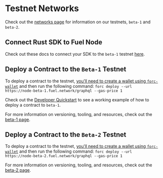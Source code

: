 # Testnet Networks

Check out the [networks page](../networks/networks.md) for information on our testnets, `beta-1` and `beta-2`.

## Connect Rust SDK to Fuel Node

Check out these docs to connect your SDK to the `beta-1` testnet [here](https://fuellabs.github.io/fuels-rs/v0.22.0/providers/external-node.html).

## Deploy a Contract to the `Beta-1` Testnet

To deploy a contract to the testnet, [you'll need to create a wallet using `forc-wallet`](https://github.com/FuelLabs/forc-wallet#forc-wallet) and then run the following command:
`forc deploy --url https://node-beta-1.fuel.network/graphql --gas-price 1`

Check out the [Developer Quickstart](../developer-quickstart.md) to see a working example of how to deploy a contract to `beta-1`.

For more information on versioning, tooling, and resources, check out the [beta-1 page](../networks/beta-1.md).

## Deploy a Contract to the `Beta-2` Testnet

To deploy a contract to the testnet, [you'll need to create a wallet using `forc-wallet`](https://github.com/FuelLabs/forc-wallet#forc-wallet) and then run the following command:
`forc deploy --url https://node-beta-2.fuel.network/graphql --gas-price 1`

For more information on versioning, tooling, and resources, check out the [beta-2 page](../networks/beta-2.md).
